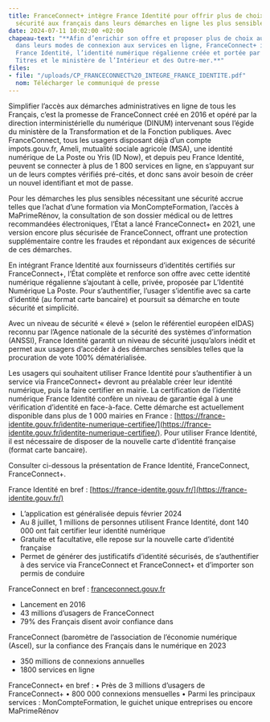 ```yaml
---
title: FranceConnect+ intègre France Identité pour offrir plus de choix et plus de
  sécurité aux français dans leurs démarches en ligne les plus sensibles.
date: 2024-07-11 10:02:00 +02:00
chapeau-text: "**Afin d’enrichir son offre et proposer plus de choix aux Français
  dans leurs modes de connexion aux services en ligne, FranceConnect+ intègre désormais
  France Identité, l’identité numérique régalienne créée et portée par l’agence France
  Titres et le ministère de l’Intérieur et des Outre-mer.**"
files:
- file: "/uploads/CP_FRANCECONNECT%20_INTEGRE_FRANCE_IDENTITE.pdf"
  nom: Télécharger le communiqué de presse
---
```


Simplifier l’accès aux démarches administratives en ligne de tous les Français, c’est la promesse de FranceConnect créé en 2016 et opéré par la direction interministérielle du numérique (DINUM) intervenant sous l’égide du ministère de la Transformation et de la Fonction publiques. Avec FranceConnect, tous les usagers disposant déjà d’un compte impots.gouv.fr, Ameli, mutualité sociale agricole (MSA), une identité numérique de La Poste ou Yris (ID Now), et depuis peu France Identité, peuvent se connecter à plus de 1 800 services en ligne, en s’appuyant sur un de leurs comptes vérifiés pré-cités, et donc sans avoir besoin de créer un nouvel identifiant et mot de passe.

Pour les démarches les plus sensibles nécessitant une sécurité accrue telles que l’achat d’une formation via MonCompteFormation, l’accès à MaPrimeRénov, la consultation de son dossier médical ou de lettres recommandées électroniques, l’État a lancé FranceConnect+ en 2021, une version encore plus sécurisée de FranceConnect, offrant une protection supplémentaire contre les fraudes et répondant aux exigences de sécurité de ces démarches.

En intégrant France Identité aux fournisseurs d’identités certifiés sur FranceConnect+, l’État complète et renforce son offre avec cette identité numérique régalienne s’ajoutant à celle, privée, proposée par L’Identité Numérique La Poste. Pour s’authentifier, l’usager s’identifie avec sa carte d’identité (au format carte bancaire) et poursuit sa démarche en toute sécurité et simplicité.

Avec un niveau de sécurité « élevé » (selon le référentiel européen eIDAS) reconnu par l’Agence nationale de la sécurité des systèmes d’information (ANSSI), France Identité garantit un niveau de sécurité jusqu’alors inédit et permet aux usagers d’accéder à des démarches sensibles telles que la procuration de vote 100% dématérialisée. 

Les usagers qui souhaitent utiliser France Identité pour s’authentifier à un service via FranceConnect+ devront au préalable créer leur identité numérique, puis la faire certifier en mairie. La certification de l’identité numérique France Identité confère un niveau de garantie égal à une vérification d’identité en face-à-face. Cette démarche est actuellement disponible dans plus de 1 000 mairies en France : [https://france-identite.gouv.fr/identite-numerique-certifiee/](https://france-identite.gouv.fr/identite-numerique-certifiee/). Pour utiliser France Identité, il est nécessaire de disposer de la nouvelle carte d’identité française (format carte bancaire).

Consulter ci-dessous la présentation de France Identité, FranceConnect, FranceConnect+. 

France Identité en bref : [https://france-identite.gouv.fr/](https://france-identite.gouv.fr/)

* L’application est généralisée depuis février 2024
* Au 8 juillet, 1 millions de personnes utilisent France Identité, dont 140 000 ont fait certifier leur identité numérique
* Gratuite et facultative, elle repose sur la nouvelle carte d’identité française
* Permet de générer des justificatifs d’identité sécurisés, de s’authentifier à des service via FranceConnect et FranceConnect+ et d’importer son permis de conduire

FranceConnect en bref : [franceconnect.gouv.fr](https://franceconnect.gouv.fr/)
* Lancement en 2016
* 43 millions d’usagers de FranceConnect
* 79% des Français disent avoir confiance dans 

FranceConnect (baromètre de l’association de l’économie numérique (Ascel), sur la confiance des Français dans le numérique en 2023
* 350 millions de connexions annuelles
* 1800 services en ligne

FranceConnect+ en bref :
• Près de 3 millions d’usagers de FranceConnect+
• 800 000 connexions mensuelles
• Parmi les principaux services : MonCompteFormation, le guichet unique entreprises ou encore MaPrimeRénov

